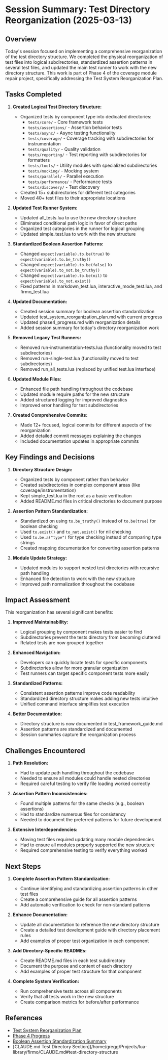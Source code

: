 # Session Summary: Test Directory Reorganization (2025-03-13)

## Overview

Today's session focused on implementing a comprehensive reorganization of the test directory structure. We completed the physical reorganization of test files into logical subdirectories, standardized assertion patterns in several test files, and updated the main test runner to work with the new directory structure. This work is part of Phase 4 of the coverage module repair project, specifically addressing the Test System Reorganization Plan.

## Tasks Completed

1. **Created Logical Test Directory Structure:**
   - Organized tests by component type into dedicated directories:
     - `tests/core/` - Core framework tests
     - `tests/assertions/` - Assertion behavior tests
     - `tests/async/` - Async testing functionality
     - `tests/coverage/` - Coverage tracking with subdirectories for instrumentation
     - `tests/quality/` - Quality validation
     - `tests/reporting/` - Test reporting with subdirectories for formatters
     - `tests/tools/` - Utility modules with specialized subdirectories
     - `tests/mocking/` - Mocking system
     - `tests/parallel/` - Parallel execution
     - `tests/performance/` - Performance tests
     - `tests/discovery/` - Test discovery
   - Created 15+ subdirectories for different test categories
   - Moved 40+ test files to their appropriate locations

2. **Updated Test Runner System:**
   - Updated all_tests.lua to use the new directory structure
   - Eliminated conditional path logic in favor of direct paths
   - Organized test categories in the runner for logical grouping
   - Updated simple_test.lua to work with the new structure

3. **Standardized Boolean Assertion Patterns:**
   - Changed `expect(variable).to.be(true)` to `expect(variable).to.be_truthy()`
   - Changed `expect(variable).to.be(false)` to `expect(variable).to_not.be_truthy()`
   - Changed `expect(variable).to.be(nil)` to `expect(variable).to_not.exist()`
   - Fixed patterns in markdown_test.lua, interactive_mode_test.lua, and firmo_test.lua

4. **Updated Documentation:**
   - Created session summary for boolean assertion standardization
   - Updated test_system_reorganization_plan.md with current progress
   - Updated phase4_progress.md with reorganization details
   - Added session summary for today's directory reorganization work

5. **Removed Legacy Test Runners:**
   - Removed run-instrumentation-tests.lua (functionality moved to test subdirectories)
   - Removed run-single-test.lua (functionality moved to test subdirectories)
   - Removed run_all_tests.lua (replaced by unified test.lua interface)

6. **Updated Module Files:**
   - Enhanced file path handling throughout the codebase
   - Updated module require paths for the new structure
   - Added structured logging for improved diagnostics
   - Improved error handling for test subdirectories

7. **Created Comprehensive Commits:**
   - Made 12+ focused, logical commits for different aspects of the reorganization
   - Added detailed commit messages explaining the changes
   - Included documentation updates in appropriate commits

## Key Findings and Decisions

1. **Directory Structure Design:**
   - Organized tests by component rather than behavior
   - Created subdirectories in complex component areas (like coverage/instrumentation)
   - Kept simple_test.lua in the root as a basic verification
   - Added README.md files in critical directories to document purpose

2. **Assertion Pattern Standardization:**
   - Standardized on using `to.be_truthy()` instead of `to.be(true)` for boolean checking
   - Used `to.exist()` and `to_not.exist()` for nil checking
   - Used `to.be.a("type")` for type checking instead of comparing type strings
   - Created mapping documentation for converting assertion patterns

3. **Module Update Strategy:**
   - Updated modules to support nested test directories with recursive path handling
   - Enhanced file detection to work with the new structure
   - Improved path normalization throughout the codebase

## Impact Assessment

This reorganization has several significant benefits:

1. **Improved Maintainability:**
   - Logical grouping by component makes tests easier to find
   - Subdirectories prevent the tests directory from becoming cluttered
   - Related tests are now grouped together

2. **Enhanced Navigation:**
   - Developers can quickly locate tests for specific components
   - Subdirectories allow for more granular organization
   - Test runners can target specific component tests more easily

3. **Standardized Patterns:**
   - Consistent assertion patterns improve code readability
   - Standardized directory structure makes adding new tests intuitive
   - Unified command interface simplifies test execution

4. **Better Documentation:**
   - Directory structure is now documented in test_framework_guide.md
   - Assertion patterns are standardized and documented
   - Session summaries capture the reorganization process

## Challenges Encountered

1. **Path Resolution:**
   - Had to update path handling throughout the codebase
   - Needed to ensure all modules could handle nested directories
   - Required careful testing to verify file loading worked correctly

2. **Assertion Pattern Inconsistencies:**
   - Found multiple patterns for the same checks (e.g., boolean assertions)
   - Had to standardize numerous files for consistency
   - Needed to document the preferred patterns for future development

3. **Extensive Interdependencies:**
   - Moving test files required updating many module dependencies
   - Had to ensure all modules properly supported the new structure
   - Required comprehensive testing to verify everything worked

## Next Steps

1. **Complete Assertion Pattern Standardization:**
   - Continue identifying and standardizing assertion patterns in other test files
   - Create a comprehensive guide for all assertion patterns
   - Add automatic verification to check for non-standard patterns

2. **Enhance Documentation:**
   - Update all documentation to reference the new directory structure
   - Create a detailed test development guide with directory placement rules
   - Add examples of proper test organization in each component

3. **Add Directory-Specific READMEs:**
   - Create README.md files in each test subdirectory
   - Document the purpose and content of each directory
   - Add examples of proper test structure for that component

4. **Complete System Verification:**
   - Run comprehensive tests across all components
   - Verify that all tests work in the new structure
   - Create comparison metrics for before/after performance

## References

- [Test System Reorganization Plan](/home/gregg/Projects/lua-library/firmo/docs/coverage_repair/test_system_reorganization_plan.md)
- [Phase 4 Progress](/home/gregg/Projects/lua-library/firmo/docs/coverage_repair/phase4_progress.md)
- [Boolean Assertion Standardization Summary](/home/gregg/Projects/lua-library/firmo/docs/coverage_repair/session_summaries/session_summary_2025-03-13_boolean_assertion_standardization.md)
- [CLAUDE.md Test Directory Section](/home/gregg/Projects/lua-library/firmo/CLAUDE.md#test-directory-structure